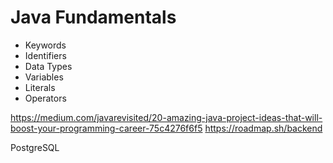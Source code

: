 # Java Fundamentals

- Keywords  
- Identifiers   
- Data Types  
- Variables   
- Literals   
- Operators 
  
 
https://medium.com/javarevisited/20-amazing-java-project-ideas-that-will-boost-your-programming-career-75c4276f6f5
https://roadmap.sh/backend

PostgreSQL 
  
        
   
      
     
  
